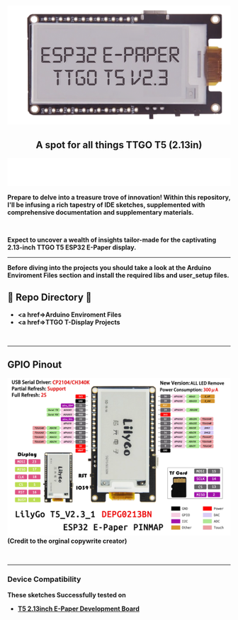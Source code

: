 ![Header](Images/TTGO-T5-Header.png)
<br>

<div align="center">
  
## A spot for all things TTGO T5 (2.13in)
<p align="center">
<img src="https://github.com/ATOMNFT/ESP32-TTGO-T-Display-Hub/blob/main/images/Repolike.svg">
</p>

</div>

<b>Prepare to delve into a treasure trove of innovation! Within this repository, I'll be infusing a rich tapestry of IDE sketches, supplemented with comprehensive documentation and supplementary materials. 

<br>

Expect to uncover a wealth of insights tailor-made for the captivating 2.13-inch TTGO T5 ESP32 E-Paper display.

---

Before diving into the projects you should take a look at the Arduino Enviroment Files section and install the required libs and user_setup files.

## 📁 Repo Directory 📁

- <a href=>Arduino Enviroment Files</a>
- <a href=>TTGO T-Display Projects</a>

<br>

---

## GPIO Pinout

![GPIO](Images/gpio-pinout.png)
(Credit to the orginal copywrite creator)


<br>

---
  
### Device Compatibility

These sketches Successfully tested on
- [T5 2.13inch E-Paper Development Board](https://www.aliexpress.us/item/2251832683415218.html?spm=a2g0o.order_list.order_list_main.5.55451802fBAW2R&gatewayAdapt=glo2usa)
